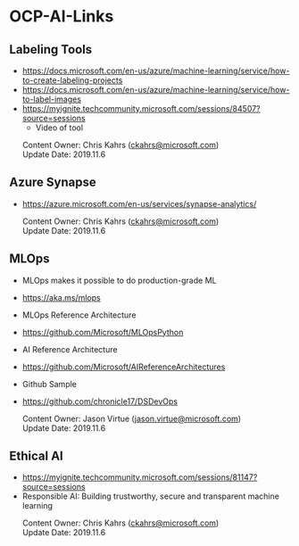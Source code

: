 # OCP-AI-Links

## Labeling Tools

* https://docs.microsoft.com/en-us/azure/machine-learning/service/how-to-create-labeling-projects
* https://docs.microsoft.com/en-us/azure/machine-learning/service/how-to-label-images
* https://myignite.techcommunity.microsoft.com/sessions/84507?source=sessions
    * Video of tool

&nbsp;&nbsp;&nbsp;&nbsp;&nbsp;&nbsp;Content Owner: Chris Kahrs (ckahrs@microsoft.com)<br>
&nbsp;&nbsp;&nbsp;&nbsp;&nbsp;&nbsp;Update Date: 2019.11.6

## Azure Synapse

* https://azure.microsoft.com/en-us/services/synapse-analytics/

&nbsp;&nbsp;&nbsp;&nbsp;&nbsp;&nbsp;Content Owner: Chris Kahrs (ckahrs@microsoft.com)<br>
&nbsp;&nbsp;&nbsp;&nbsp;&nbsp;&nbsp;Update Date: 2019.11.6

## MLOps

* MLOps makes it possible to do production-grade ML
* https://aka.ms/mlops 

* MLOps Reference Architecture
* https://github.com/Microsoft/MLOpsPython

* AI Reference Architecture
* https://github.com/Microsoft/AIReferenceArchitectures

* Github Sample
* https://github.com/chronicle17/DSDevOps 


&nbsp;&nbsp;&nbsp;&nbsp;&nbsp;&nbsp;Content Owner: Jason Virtue (jason.virtue@microsoft.com)<br>
&nbsp;&nbsp;&nbsp;&nbsp;&nbsp;&nbsp;Update Date: 2019.11.6

## Ethical AI
* https://myignite.techcommunity.microsoft.com/sessions/81147?source=sessions
*   Responsible AI: Building trustworthy, secure and transparent machine learning

&nbsp;&nbsp;&nbsp;&nbsp;&nbsp;&nbsp;Content Owner: Chris Kahrs (ckahrs@microsoft.com)<br>
&nbsp;&nbsp;&nbsp;&nbsp;&nbsp;&nbsp;Update Date: 2019.11.6

